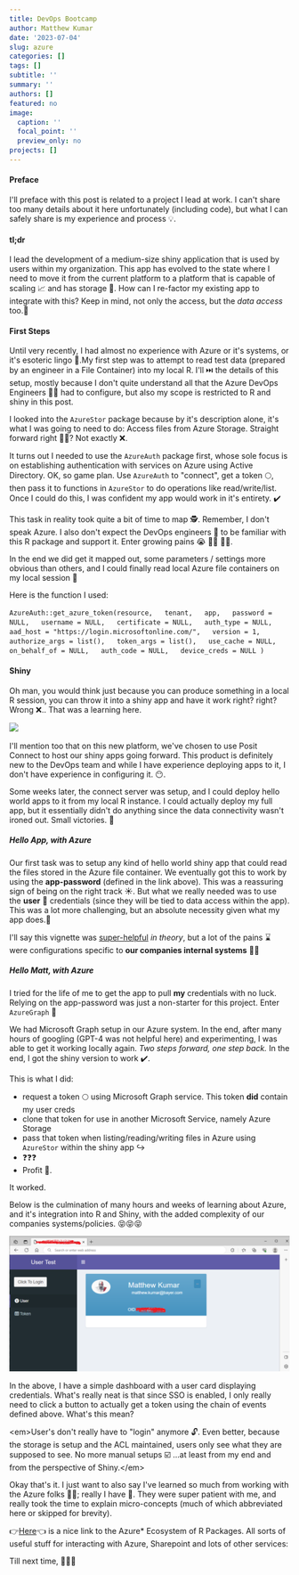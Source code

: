 ```yaml
---
title: DevOps Bootcamp
author: Matthew Kumar
date: '2023-07-04'
slug: azure
categories: []
tags: []
subtitle: ''
summary: ''
authors: []
featured: no
image:
  caption: ''
  focal_point: ''
  preview_only: no
projects: []
---
```


<h4>Preface</h4>

I'll preface with this post is related to a project I lead at work. I can't share too many details about it here unfortunately (including code), but what I can safely share is my experience and process 💡.

<h4>tl;dr</h4>

I lead the development of a medium-size shiny application that is used by users within my organization. This app has evolved to the state where I need to move it from the current platform to a platform that is capable of scaling 📈 and has storage 📁. How can I re-factor my existing app to integrate with this? Keep in mind, not only the access, but the <em>data access</em> too.🎯

<h4>First Steps</h4>

Until very recently, I had almost no experience with Azure or it's systems, or it's esoteric lingo 💬.My first step was to attempt to read test data (prepared by an engineer in a File Container) into my local R. I'll ⏭️ the details of this setup, mostly because I don't quite understand all that the Azure DevOps Engineers️ 👨‍🔧 had to configure, but also my scope is restricted to R and shiny in this post.

I looked into the `AzureStor` package because by it's description alone, it's what I was going to need to do: Access files from Azure Storage. Straight forward right 🤷‍♂️? Not exactly ❌.

It turns out I needed to use the `AzureAuth` package first, whose sole focus is on establishing authentication with services on Azure using Active Directory. OK, so game plan. Use `AzureAuth` to "connect", get a token 🌕, then pass it to functions in `AzureStor` to do operations like read/write/list. Once I could do this, I was confident my app would work in it's entirety. ✔️

This task in reality took quite a bit of time to map 🕵. Remember, I don't speak Azure. I also don't expect the DevOps engineers 👷 to be familiar with this R package and support it. Enter growing pains 😭 🏋️‍♀️ 👨‍🔧.

In the end we did get it mapped out, some parameters / settings more obvious than others, and I could finally read local Azure file containers on my local session 🎉

Here is the function I used:

`AzureAuth::get_azure_token(resource,   tenant,   app,   password = NULL,   username = NULL,   certificate = NULL,   auth_type = NULL,   aad_host = "https://login.microsoftonline.com/",   version = 1,   authorize_args = list(),   token_args = list(),   use_cache = NULL,   on_behalf_of = NULL,   auth_code = NULL,   device_creds = NULL )`

<h4>Shiny</h4>

Oh man, you would think just because you can produce something in a local R session, you can throw it into a shiny app and have it work right? right? Wrong ❌.. That was a learning here.

<img src = "https://i.imgflip.com/5c7lwq.png">

I'll mention too that on this new platform, we've chosen to use Posit Connect to host our shiny apps going forward. This product is definitely new to the DevOps team and while I have experience deploying apps to it, I don't have experience in configuring it. 😶.

Some weeks later, the connect server was setup, and I could deploy hello world apps to it from my local R instance. I could actually deploy my full app, but it essentially didn't do anything since the data connectivity wasn't ironed out. Small victories. 🏁

<h5>Hello App, with Azure</h5>

Our first task was to setup any kind of hello world shiny app that could read the files stored in the Azure file container. We eventually got this to work by using the <strong>app-password</strong> (defined in the link above). This was a reassuring sign of being on the right track ☀️. But what we really needed was to use the <strong>user</strong> 👥 credentials (since they will be tied to data access within the app). This was a lot more challenging, but an absolute necessity given what my app does.📝

I'll say this vignette was [super-helpful](https://cran.r-project.org/web/packages/AzureAuth/vignettes/shiny.html) <em>in theory</em>, but a lot of the pains ⌛ were configurations specific to <strong>our companies internal systems</strong> 👨‍💻

<h5>Hello Matt, with Azure</h5>

I tried for the life of me to get the app to pull <strong>my</strong> credentials with no luck. Relying on the app-password was just a non-starter for this project. Enter `AzureGraph` 🌄

We had Microsoft Graph setup in our Azure system. In the end, after many hours of googling (GPT-4 was not helpful here) and experimenting, I was able to get it working locally again. <em>Two steps forward, one step back.</em> In the end, I got the shiny version to work ✔️.

This is what I did:

-   request a token 🌕️ using Microsoft Graph service. This toke️n <strong>did</strong> contain my user creds
-   clone that token for use in another Microsoft Service, namely Azure Storage
-   pass that token when listing/reading/writing files in Azure using `AzureStor` within the shiny app ↪️
-   ❓️❓️❓️
-   Profit 🤑.

It worked.

Below is the culmination of many hours and weeks of learning about Azure, and it's integration into R and Shiny, with the added complexity of our companies systems/policies. 😝😝😝

![](azure.png)

In the above, I have a simple dashboard with a user card displaying credentials. What's really neat is that since SSO is enabled, I only really need to click a button to actually get a token using the chain of events defined above. What's this mean?

\<em\>User's don't really have to "login" anymore 🔓. Even better, because the storage is setup and the ACL maintained, users only see what they are supposed to see. No more manual setups ☑️ ...at least from my end and from the perspective of Shiny.\</em\>

Okay that's it. I just want to also say I've learned so much from working with the Azure folks 💪🏻; really I have 🙏. They were super patient with me, and really took the time to explain micro-concepts (much of which abbreviated here or skipped for brevity).

👉[Here](https://github.com/Azure/AzureR)👈 is a nice link to the Azure\* Ecosystem of R Packages. All sorts of useful stuff for interacting with Azure, Sharepoint and lots of other services:

Till next time, 🍻🥂🥃
